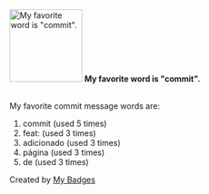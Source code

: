 <img src="https://github.com/my-badges/my-badges/blob/master/src/all-badges/favorite-word/favorite-word.png?raw=true" alt="My favorite word is &quot;commit&quot;." title="My favorite word is &quot;commit&quot;." width="128">
<strong>My favorite word is &quot;commit&quot;.</strong>
<br><br>

My favorite commit message words are:

1. commit (used 5 times)
2. feat: (used 3 times)
3. adicionado (used 3 times)
4. página (used 3 times)
5. de (used 3 times)


Created by <a href="https://github.com/my-badges/my-badges">My Badges</a>